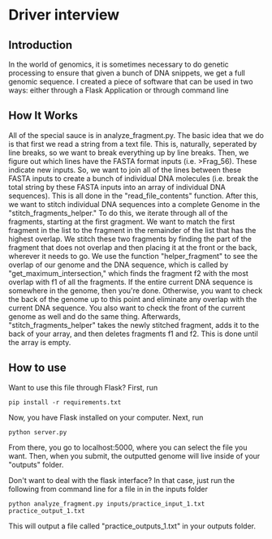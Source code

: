 Driver interview
================

Introduction
------------
In the world of genomics, it is sometimes necessary to do genetic processing to ensure that given a bunch of DNA snippets, we get a full genomic sequence. I created a piece of software that can be used in two ways: either through a Flask Application or through command line

How It Works
------------
All of the special sauce is in analyze_fragment.py. The basic idea that we do is that first we read a string from a text file. This is, naturally, seperated by line breaks, so we want to break everything up by line breaks. Then, we figure out which lines have the FASTA format inputs (i.e. >Frag_56). These indicate new inputs. So, we want to join all of the lines between these FASTA inputs to create a bunch of individual DNA molecules (i.e. break the total string by these FASTA inputs into an array of individual DNA sequences). This is all done in the "read_file_contents" function. After this, we want to stitch individual DNA sequences into a complete Genome in the "stitch_fragments_helper." To do this, we iterate through all of the fragments, starting at the first gragment. We want to match the first fragment in the list to the fragment in the remainder of the list that has the highest overlap. We stitch these two fragments by finding the part of the fragment that does not overlap and then placing it at the front or the back, wherever it needs to go. We use the function "helper_fragment" to see the overlap of our genome and the DNA sequence, which is called by "get_maximum_intersection," which finds the fragment f2 with the most overlap with f1 of all the fragments. If the entire current DNA sequence is somewhere in the genome, then you're done. Otherwise, you want to check the back of the genome up to this point and eliminate any overlap with the current DNA sequence. You also want to check the front of the current genome as well and do the same thing. Afterwards, "stitch_fragments_helper" takes the newly stitched fragment, adds it to the back of your array, and then deletes fragments f1 and f2. This is done until the array is empty. 

How to use
------------
Want to use this file through Flask?
First, run
```
pip install -r requirements.txt
```
Now, you have Flask installed on your computer. Next, run
```
python server.py
```
From there, you go to localhost:5000, where you can select the file you want. Then, when you submit, the outputted genome will live inside of your "outputs" folder.

Don't want to deal with the flask interface? In that case, just run the following from command line for a file in in the inputs folder
```
python analyze_fragment.py inputs/practice_input_1.txt practice_output_1.txt
```
This will output a file called "practice_outputs_1.txt" in your outputs folder. 